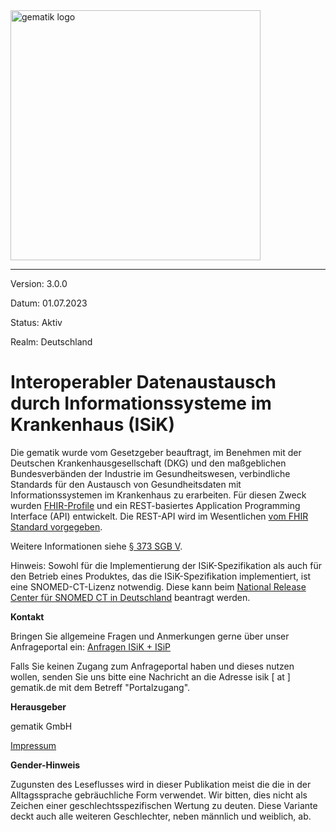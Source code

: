 <img src="https://raw.githubusercontent.com/gematik/spec-ISiK-Sicherheit/main-stufe-3/Material/images/Gematik_Logo_Flag.svg" alt="gematik logo" width="400"/>

----

Version: 3.0.0

Datum: 01.07.2023

Status: Aktiv

Realm: Deutschland



# Interoperabler Datenaustausch durch Informationssysteme im Krankenhaus (ISiK)

Die gematik wurde vom Gesetzgeber beauftragt, im Benehmen mit der Deutschen Krankenhausgesellschaft (DKG) und den maßgeblichen Bundesverbänden der Industrie im Gesundheitswesen, verbindliche Standards für den Austausch von Gesundheitsdaten mit Informationssystemen im Krankenhaus zu erarbeiten. 
Für diesen Zweck wurden [FHIR-Profile](https://simplifier.net/guide/ImplementierungsleitfadenISiK-Basismodul/Einfuehrung) und ein REST-basiertes Application Programming Interface (API) entwickelt. Die REST-API wird im Wesentlichen [vom FHIR Standard vorgegeben](https://www.hl7.org/fhir/R4/http.html).

Weitere Informationen siehe [§ 373 SGB V](https://www.gesetze-im-internet.de/sgb_5/__373.html).

Hinweis: Sowohl für die Implementierung der ISiK-Spezifikation als auch für den Betrieb eines Produktes, das die ISiK-Spezifikation implementiert, ist eine SNOMED-CT-Lizenz notwendig. Diese kann beim [National Release Center für SNOMED CT in Deutschland](https://www.bfarm.de/DE/Kodiersysteme/Terminologien/SNOMED-CT/_node.html) beantragt werden.


**Kontakt**

Bringen Sie allgemeine Fragen und Anmerkungen gerne über unser Anfrageportal ein: [Anfragen ISiK + ISiP](https://service.gematik.de/servicedesk/customer/portal/16)

Falls Sie keinen Zugang zum Anfrageportal haben und dieses nutzen wollen, senden Sie uns bitte eine Nachricht an die Adresse isik [ at ] gematik.de mit dem Betreff "Portalzugang".

**Herausgeber**

gematik GmbH

[Impressum](https://www.gematik.de/impressum/)

**Gender-Hinweis**

Zugunsten des Leseflusses wird in dieser Publikation meist die
die in der Alltagssprache gebräuchliche Form verwendet. Wir bitten, dies nicht als Zeichen einer
geschlechtsspezifischen Wertung zu deuten. Diese Variante deckt auch alle
weiteren Geschlechter, neben männlich und weiblich, ab.
